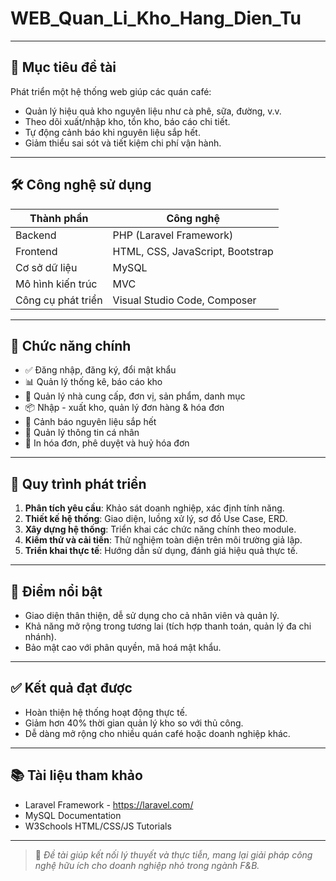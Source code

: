# WEB_Quan_Li_Kho_Hang_Dien_Tu

---

## 🎯 Mục tiêu đề tài

Phát triển một hệ thống web giúp các quán café:
- Quản lý hiệu quả kho nguyên liệu như cà phê, sữa, đường, v.v.
- Theo dõi xuất/nhập kho, tồn kho, báo cáo chi tiết.
- Tự động cảnh báo khi nguyên liệu sắp hết.
- Giảm thiểu sai sót và tiết kiệm chi phí vận hành.

---

## 🛠️ Công nghệ sử dụng

| Thành phần        | Công nghệ                         |
|-------------------|----------------------------------|
| Backend           | PHP (Laravel Framework)          |
| Frontend          | HTML, CSS, JavaScript, Bootstrap |
| Cơ sở dữ liệu     | MySQL                            |
| Mô hình kiến trúc | MVC                              |
| Công cụ phát triển| Visual Studio Code, Composer     |

---

## 🧩 Chức năng chính

- ✅ Đăng nhập, đăng ký, đổi mật khẩu
- 📊 Quản lý thống kê, báo cáo kho
- 🏪 Quản lý nhà cung cấp, đơn vị, sản phẩm, danh mục
- 📦 Nhập - xuất kho, quản lý đơn hàng & hóa đơn
- 🔔 Cảnh báo nguyên liệu sắp hết
- 👤 Quản lý thông tin cá nhân
- 🧾 In hóa đơn, phê duyệt và huỷ hóa đơn

---

## 📐 Quy trình phát triển

1. **Phân tích yêu cầu**: Khảo sát doanh nghiệp, xác định tính năng.
2. **Thiết kế hệ thống**: Giao diện, luồng xử lý, sơ đồ Use Case, ERD.
3. **Xây dựng hệ thống**: Triển khai các chức năng chính theo module.
4. **Kiểm thử và cải tiến**: Thử nghiệm toàn diện trên môi trường giả lập.
5. **Triển khai thực tế**: Hướng dẫn sử dụng, đánh giá hiệu quả thực tế.

---

## 📌 Điểm nổi bật

- Giao diện thân thiện, dễ sử dụng cho cả nhân viên và quản lý.
- Khả năng mở rộng trong tương lai (tích hợp thanh toán, quản lý đa chi nhánh).
- Bảo mật cao với phân quyền, mã hoá mật khẩu.

---

## ✅ Kết quả đạt được

- Hoàn thiện hệ thống hoạt động thực tế.
- Giảm hơn 40% thời gian quản lý kho so với thủ công.
- Dễ dàng mở rộng cho nhiều quán café hoặc doanh nghiệp khác.

---

## 📚 Tài liệu tham khảo

- Laravel Framework - https://laravel.com/
- MySQL Documentation
- W3Schools HTML/CSS/JS Tutorials

---

> 📍 *Đề tài giúp kết nối lý thuyết và thực tiễn, mang lại giải pháp công nghệ hữu ích cho doanh nghiệp nhỏ trong ngành F&B.*

